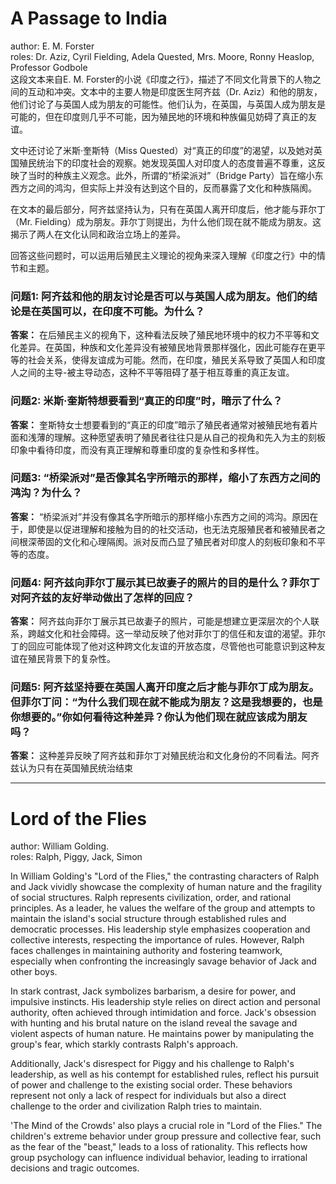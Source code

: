 # A Passage to India
author: E. M. Forster  
roles: Dr. Aziz, Cyril Fielding, Adela Quested, Mrs. Moore, Ronny Heaslop, Professor Godbole   
这段文本来自E. M. Forster的小说《印度之行》，描述了不同文化背景下的人物之间的互动和冲突。文本中的主要人物是印度医生阿齐兹（Dr. Aziz）和他的朋友，他们讨论了与英国人成为朋友的可能性。他们认为，在英国，与英国人成为朋友是可能的，但在印度则几乎不可能，因为殖民地的环境和种族偏见妨碍了真正的友谊。  

文中还讨论了米斯·奎斯特（Miss Quested）对“真正的印度”的渴望，以及她对英国殖民统治下的印度社会的观察。她发现英国人对印度人的态度普遍不尊重，这反映了当时的种族主义观念。此外，所谓的“桥梁派对”（Bridge Party）旨在缩小东西方之间的鸿沟，但实际上并没有达到这个目的，反而暴露了文化和种族隔阂。  

在文本的最后部分，阿齐兹坚持认为，只有在英国人离开印度后，他才能与菲尔丁（Mr. Fielding）成为朋友。菲尔丁则提出，为什么他们现在就不能成为朋友。这揭示了两人在文化认同和政治立场上的差异。   

回答这些问题时，可以运用后殖民主义理论的视角来深入理解《印度之行》中的情节和主题。

### 问题1: 阿齐兹和他的朋友讨论是否可以与英国人成为朋友。他们的结论是在英国可以，在印度不可能。为什么？

**答案：** 在后殖民主义的视角下，这种看法反映了殖民地环境中的权力不平等和文化差异。在英国，种族和文化差异没有被殖民地背景那样强化，因此可能存在更平等的社会关系，使得友谊成为可能。然而，在印度，殖民关系导致了英国人和印度人之间的主导-被主导动态，这种不平等阻碍了基于相互尊重的真正友谊。  

### 问题2: 米斯·奎斯特想要看到“真正的印度”时，暗示了什么？  

**答案：** 奎斯特女士想要看到的“真正的印度”暗示了殖民者通常对被殖民地有着片面和浅薄的理解。这种愿望表明了殖民者往往只是从自己的视角和先入为主的刻板印象中看待印度，而没有真正理解和尊重印度的复杂性和多样性。  

### 问题3: “桥梁派对”是否像其名字所暗示的那样，缩小了东西方之间的鸿沟？为什么？  

**答案：** “桥梁派对”并没有像其名字所暗示的那样缩小东西方之间的鸿沟。原因在于，即使是以促进理解和接触为目的的社交活动，也无法克服殖民者和被殖民者之间根深蒂固的文化和心理隔阂。派对反而凸显了殖民者对印度人的刻板印象和不平等的态度。  

### 问题4: 阿齐兹向菲尔丁展示其已故妻子的照片的目的是什么？菲尔丁对阿齐兹的友好举动做出了怎样的回应？  

**答案：** 阿齐兹向菲尔丁展示其已故妻子的照片，可能是想建立更深层次的个人联系，跨越文化和社会障碍。这一举动反映了他对菲尔丁的信任和友谊的渴望。菲尔丁的回应可能体现了他对这种跨文化友谊的开放态度，尽管他也可能意识到这种友谊在殖民背景下的复杂性。  

### 问题5: 阿齐兹坚持要在英国人离开印度之后才能与菲尔丁成为朋友。但菲尔丁问：“为什么我们现在就不能成为朋友？这是我想要的，也是你想要的。”你如何看待这种差异？你认为他们现在就应该成为朋友吗？  

**答案：** 这种差异反映了阿齐兹和菲尔丁对殖民统治和文化身份的不同看法。阿齐兹认为只有在英国殖民统治结束  

-------------------------------------------


# Lord of the Flies
author: William Golding.   
roles: Ralph, Piggy, Jack, Simon      

In William Golding's "Lord of the Flies," the contrasting characters of Ralph and Jack vividly showcase the complexity of human nature and the fragility of social structures. Ralph represents civilization, order, and rational principles. As a leader, he values the welfare of the group and attempts to maintain the island's social structure through established rules and democratic processes. His leadership style emphasizes cooperation and collective interests, respecting the importance of rules. However, Ralph faces challenges in maintaining authority and fostering teamwork, especially when confronting the increasingly savage behavior of Jack and other boys.  

In stark contrast, Jack symbolizes barbarism, a desire for power, and impulsive instincts. His leadership style relies on direct action and personal authority, often achieved through intimidation and force. Jack's obsession with hunting and his brutal nature on the island reveal the savage and violent aspects of human nature. He maintains power by manipulating the group's fear, which starkly contrasts Ralph's approach.  

Additionally, Jack's disrespect for Piggy and his challenge to Ralph's leadership, as well as his contempt for established rules, reflect his pursuit of power and challenge to the existing social order. These behaviors represent not only a lack of respect for individuals but also a direct challenge to the order and civilization Ralph tries to maintain.  

'The Mind of the Crowds' also plays a crucial role in "Lord of the Flies." The children's extreme behavior under group pressure and collective fear, such as the fear of the "beast," leads to a loss of rationality. This reflects how group psychology can influence individual behavior, leading to irrational decisions and tragic outcomes.  



